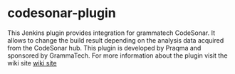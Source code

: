 # codesonar-plugin
This Jenkins plugin provides integration for grammatech CodeSonar.
It allows to change the build result depending on the analysis data acquired from the CodeSonar hub.
This plugin is developed by Praqma and sponsored by GrammaTech.
For more information about the plugin visit the wiki site [wiki site](https://wiki.jenkins-ci.org/display/JENKINS/CodeSonar+Plugin)
